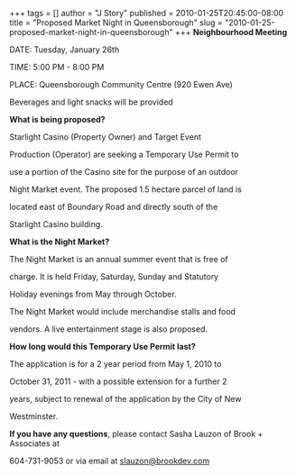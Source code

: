+++
tags = []
author = "J Story"
published = 2010-01-25T20:45:00-08:00
title = "Proposed Market Night in Queensborough"
slug = "2010-01-25-proposed-market-night-in-queensborough"
+++
**Neighbourhood Meeting**

DATE: Tuesday, January 26th

TIME: 5:00 PM - 8:00 PM

PLACE: Queensborough Community Centre (920 Ewen Ave)

Beverages and light snacks will be provided

  

**What is being proposed?**

Starlight Casino (Property Owner) and Target Event

Production (Operator) are seeking a Temporary Use Permit to

use a portion of the Casino site for the purpose of an outdoor

Night Market event. The proposed 1.5 hectare parcel of land is

located east of Boundary Road and directly south of the

Starlight Casino building.

  

**What is the Night Market?**

The Night Market is an annual summer event that is free of

charge. It is held Friday, Saturday, Sunday and Statutory

Holiday evenings from May through October.

The Night Market would include merchandise stalls and food

vendors. A live entertainment stage is also proposed.

  

**How long would this Temporary Use Permit last?**

The application is for a 2 year period from May 1, 2010 to

October 31, 2011 - with a possible extension for a further 2

years, subject to renewal of the application by the City of New

Westminster.

  

**If you have any questions**, please contact Sasha Lauzon of Brook +
Associates at

604-731-9053 or via email at slauzon@brookdev.com
